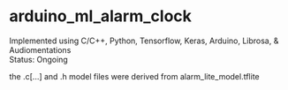 # arduino_ml_alarm_clock
Implemented using C/C++, Python, Tensorflow, Keras, Arduino, Librosa, & Audiomentations <br>
Status: Ongoing


the .c[...] and .h model files were derived from alarm_lite_model.tflite
